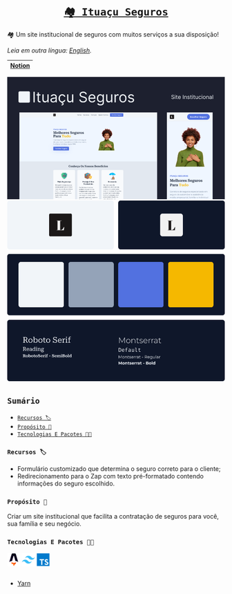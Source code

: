 <div align="center">

   # [`🏘️ Ituaçu Seguros`](https://ituacu-seguros.vercel.app/) <!-- omit in toc -->

</div>

🏘️ Um site institucional de seguros com muitos serviços a sua disposição!

*Leia em outra língua: [English](README.en.md).*

<div align="center">

   | [Notion](https://evonofy.notion.site/Sobre-O-Projeto-61b07f97bd934afb94690470796c88b7)    | 
   | ------------------------------------------------------------------------------------------ |

</div>


<div align="center">

   ![Project Cover](assets/ProjectCoverTemplate.png)
   ![Logo, Colors And Typography](assets/LogoColorsAndTypography.png)

</div>

## `Sumário` <!-- omit in toc -->

- [`Recursos 🏷️`](#recursos-️)
- [`Propósito 📜`](#propósito-)
- [`Tecnologias E Pacotes 👨‍💻`](#tecnologias-e-pacotes-)

### `Recursos 🏷️`
- Formulário customizado que determina o seguro correto para o cliente;
- Redirecionamento para o Zap com texto pré-formatado contendo informações do seguro escolhido.

### `Propósito 📜`
Criar um site institucional que facilita a contratação de seguros para você, sua família e seu negócio.

### `Tecnologias E Pacotes 👨‍💻`

<div style="display: block"> 
   <a target="_blank" href=""><img align="center" alt="Astro" height="30" width="30" src="../.github/assets/Astro.png"></a>
   <a target="_blank" href="https://tailwindcss.com/"><img align="center" alt="JS" height="30" width="30" src="https://raw.githubusercontent.com/devicons/devicon/master/icons/tailwindcss/tailwindcss-plain.svg"></a>
   <a target="_blank" href="https://www.typescriptlang.org/"><img align="center" alt="TS" height="30" width="30" src="https://raw.githubusercontent.com/devicons/devicon/master/icons/typescript/typescript-plain.svg"></a>
</div>
<br>

- [Yarn]()